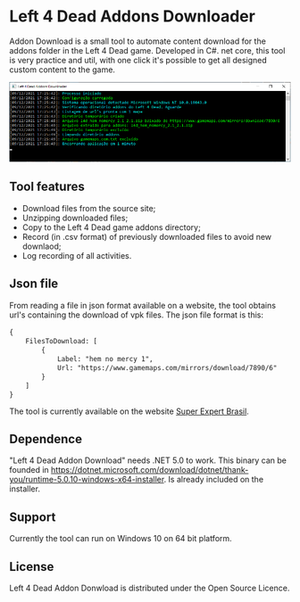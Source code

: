# Left 4 Dead Addons Downloader

Addon Download is a small tool to automate content download for the addons folder in the Left 4 Dead game. Developed in C#. net core, this tool is very practice and util, with one click it's possible to get all designed custom content to the game.

![Left 4 Dead Addons Downloader](/Docs/Images/l4dad.png)

## Tool features

- Download files from the source site;
- Unzipping downloaded files;
- Copy to the Left 4 Dead game addons directory;
- Record (in .csv format) of previously downloaded files to avoid new downlaod;
- Log recording of all activities.

## Json file

From reading a file in json format available on a website, the tool obtains url's containing the download of vpk files.
The json file format is this:

```
{
	FilesToDownload: [
		{
			Label: "hem no mercy 1",
			Url: "https://www.gamemaps.com/mirrors/download/7890/6"
		}
	]
}
```

The tool is currently available on the website [Super Expert Brasil](http://superexpertbrasil.servegame.com).

## Dependence

"Left 4 Dead Addon Download" needs .NET 5.0 to work. This binary can be founded in https://dotnet.microsoft.com/download/dotnet/thank-you/runtime-5.0.10-windows-x64-installer. Is already included on the installer.

## Support

Currently the tool can run on Windows 10 on 64 bit platform.

## License

Left 4 Dead Addon Donwload is distributed under the Open Source Licence.
